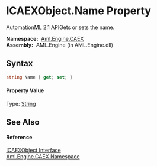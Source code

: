 ICAEXObject.Name Property
=========================
AutomationML 2.1 APIGets or sets the name.

  **Namespace:**  [Aml.Engine.CAEX][1]  
  **Assembly:**  AML.Engine (in AML.Engine.dll)

Syntax
------

```csharp
string Name { get; set; }
```

#### Property Value
Type: [String][2]

See Also
--------

#### Reference
[ICAEXObject Interface][3]  
[Aml.Engine.CAEX Namespace][1]  

[1]: ../README.md
[2]: https://docs.microsoft.com/dotnet/api/system.string
[3]: README.md
[4]: https://www.automationml.org
[5]: ../../icons/logoShade.png